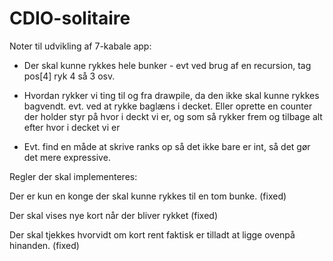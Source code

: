 # CDIO-solitaire
Noter til udvikling af 7-kabale app:

- Der skal kunne rykkes hele bunker - evt ved brug af en recursion, tag pos[4] ryk 4 så 3 osv.

- Hvordan rykker vi ting til og fra drawpile, da den ikke skal kunne rykkes bagvendt. evt. ved at rykke baglæns i decket. Eller oprette en counter der holder styr på hvor i deckt vi er, og som så rykker frem og tilbage alt efter hvor i decket vi er 


- Evt. find en måde at skrive ranks op så det ikke bare er int, så det gør det mere expressive.


Regler der skal implementeres:

Der er kun en konge der skal kunne rykkes til en tom bunke. (fixed)

Der skal vises nye kort når der bliver rykket (fixed)

Der skal tjekkes hvorvidt om kort rent faktisk er tilladt at ligge ovenpå hinanden. (fixed)
